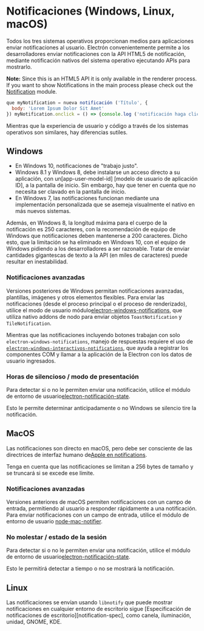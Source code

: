 # Notificaciones (Windows, Linux, macOS)

Todos los tres sistemas operativos proporcionan medios para aplicaciones enviar notificaciones al usuario. Electrón convenientemente permite a los desarrolladores enviar notificaciones con la API</a> HTML5 de notificación, mediante notificación nativos del sistema operativo ejecutando APIs para mostrarlo.</p> 

**Note:** Since this is an HTML5 API it is only available in the renderer process. If you want to show Notifications in the main process please check out the [Notification](../api/notification.md) module.

```javascript
que myNotification = nueva notificación ('Título', {
  body: 'Lorem Ipsum Dolor Sit Amet'
}) myNotification.onclick = () => {console.log ('notificación haga clic en')}
```

Mientras que la experiencia de usuario y código a través de los sistemas operativos son similares, hay diferencias sutiles.

## Windows

* En Windows 10, notificaciones de "trabajo justo".
* Windows 8.1 y Windows 8, debe instalarse un acceso directo a su aplicación, con un\[app-user-model-id\] \[modelo de usuario de aplicación ID\], a la pantalla de inicio. Sin embargo, hay que tener en cuenta que no necesita ser clavado en la pantalla de inicio.
* En Windows 7, las notificaciones funcionan mediante una implementación personalizada que se asemeja visualmente el nativo en más nuevos sistemas.

Además, en Windows 8, la longitud máxima para el cuerpo de la notificación es 250 caracteres, con la recomendación de equipo de Windows que notificaciones deben mantenerse a 200 caracteres. Dicho esto, que la limitación se ha eliminado en Windows 10, con el equipo de Windows pidiendo a los desarrolladores a ser razonable. Tratar de enviar cantidades gigantescas de texto a la API (en miles de caracteres) puede resultar en inestabilidad.

### Notificaciones avanzadas

Versiones posteriores de Windows permitan notificaciones avanzadas, plantillas, imágenes y otros elementos flexibles. Para enviar las notificaciones (desde el proceso principal o el proceso de renderizado), utilice el modo de usuario módulo[electron-windows-notifications](https://github.com/felixrieseberg/electron-windows-notifications), que utiliza nativo addons de nodo para enviar objetos `ToastNotification` y `TileNotification`.

Mientras que las notificaciones incluyendo botones trabajan con solo `electron-windows-notifications`, manejo de respuestas requiere el uso de [`electron-windows-interactivos-notifications`](https://github.com/felixrieseberg/electron-windows-interactive-notifications), que ayuda a registrar los componentes COM y llamar a la aplicación de la Electron con los datos de usuario ingresados.

### Horas de silencioso / modo de presentación

Para detectar si o no le permiten enviar una notificación, utilice el módulo de entorno de usuario[electron-notificación-state](https://github.com/felixrieseberg/electron-notification-state).

Esto le permite determinar anticipadamente o no Windows se silencio tire la notificación.

## MacOS

Las notificaciones son directo en macOS, pero debe ser consciente de las directrices de interfaz humano de[Apple en notifications](https://developer.apple.com/library/mac/documentation/UserExperience/Conceptual/OSXHIGuidelines/NotificationCenter.html).

Tenga en cuenta que las notificaciones se limitan a 256 bytes de tamaño y se truncará si se excede ese límite.

### Notificaciones avanzadas

Versiones anteriores de macOS permiten notificaciones con un campo de entrada, permitiendo al usuario a responder rápidamente a una notificación. Para enviar notificaciones con un campo de entrada, utilice el módulo de entorno de usuario [node-mac-notifier](https://github.com/CharlieHess/node-mac-notifier).

### No molestar / estado de la sesión

Para detectar si o no le permiten enviar una notificación, utilice el módulo de entorno de usuario[electron-notificación-state](https://github.com/felixrieseberg/electron-notification-state).

Esto le permitirá detectar a tiempo o no se mostrará la notificación.

## Linux

Las notificaciones se envían usando `libnotify` que puede mostrar notificaciones en cualquier entorno de escritorio sigue \[Especificación de notificaciones de escritorio\]\[notification-spec\], como canela, iluminación, unidad, GNOME, KDE.